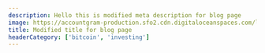 ```yaml
---
description: Hello this is modified meta description for blog page
image: https://accountgram-production.sfo2.cdn.digitaloceanspaces.com/landx_ghost/2019/09/7-Tips-Investasi-Properti-dengan-Modal-Kecil.jpg
title: Modified title for blog page
headerCategory: ['bitcoin', 'investing']
---
```

